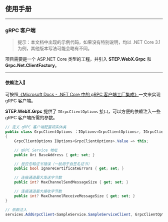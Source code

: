 ## 使用手册

---

### gRPC 客户端

> 提示：本文档中出现的示例代码，如果没有特别说明，均以 .NET Core 3.1 为例，其他版本写法可能会略有不同。

项目需要是一个 ASP.NET Core 类型的工程，并引入 **STEP.WebX.Grpc** 和 **Grpc.Net.ClientFactory**。

---

#### 依赖注入

可按照[《Microsoft Docs - .NET Core 中的 gRPC 客户端工厂集成》](https://docs.microsoft.com/zh-cn/aspnet/core/grpc/clientfactory?view=aspnetcore-3.1)一文来实现 gRPC 客户端。

**STEP.WebX.Grpc** 提供了 `IGrpcClientOptions` 接口，可以方便的依赖注入一些 gRPC 客户端所需的参数。

``` csharp
// 定义 gRPC 客户端配置项实体类
public class GrpcClientOptions ：IOptions<GrpcClientOptions>, IGrpcClientOptions
{
    GrpcClientOptions IOptions<GrpcClientOptions>.Value => this;

    // gRPC Service 地址
    public Uri BaseAddress { get; set; }

    // 是否忽略证书错误（一般用于自签名证书）
    public bool IgnoreCertificateErrors { get; set; }

    // 连接通道最大发送字节数
    public int? MaxChannelSendMessageSize { get; set; }

    // 连接通道最大接收字节数
    public int? MaxChannelReceiveMessageSize { get; set; }
}

// 依赖注入
services.AddGrpcClient<SampleService.SampleServiceClient, GrpcClientOptions>();
```